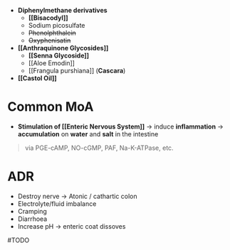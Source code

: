 - **Diphenylmethane derivatives**
	- **[[Bisacodyl]]**
	- Sodium picosulfate
	- ~~Phenolphthalein~~
	- ~~Oxyphenisatin~~ 
- **[[Anthraquinone Glycosides]]**
	- **[[Senna Glycoside]]**
	- [[Aloe Emodin]]
	- [[Frangula purshiana]] (**Cascara**)
- **[[Castol Oil]]**

# Common MoA
- **Stimulation of [[Enteric Nervous System]]** -> induce **inflammation** -> **accumulation** on **water** and **salt** in the intestine
> via PGE-cAMP, NO-cGMP, PAF, Na-K-ATPase, etc.

# ADR
- Destroy nerve -> Atonic / cathartic colon
- Electrolyte/fluid imbalance
- Cramping
- Diarrhoea
- Increase pH -> enteric coat dissoves

#TODO 